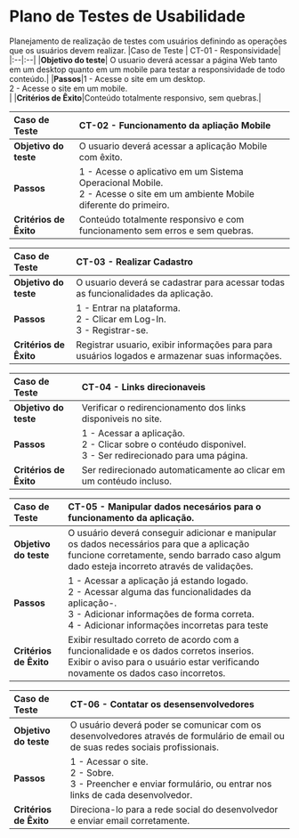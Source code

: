 # Plano de Testes de Usabilidade

Planejamento de realização de testes com usuários definindo as operações que os usuários devem realizar.
|Caso de Teste | CT-01 - Responsividade|
|:--|:--|
|**Objetivo do teste**| O usuario deverá acessar a página Web tanto em um desktop quanto em um mobile para testar a responsividade de todo conteúdo.|
|**Passos**|1 - Acesse o site em um desktop.<br/>2 - Acesse o site em um mobile.<br/>|
|**Critérios de Êxito**|Conteúdo totalmente responsivo, sem quebras.|

|Caso de Teste | CT-02 - Funcionamento da apliação Mobile|
|:--|:--|
|**Objetivo do teste**| O usuario deverá acessar a aplicação Mobile com êxito.|
|**Passos**|1 - Acesse o aplicativo em um Sistema Operacional Mobile.<br/>2 - Acesse o site em um ambiente Mobile diferente do primeiro.<br/>|
|**Critérios de Êxito**|Conteúdo totalmente responsivo e com funcionamento sem erros e sem quebras.|

|Caso de Teste | CT-03 - Realizar Cadastro |
|:--|:--|
|**Objetivo do teste**| O usuario deverá se cadastrar para acessar todas as funcionalidades da aplicação.|
|**Passos**|1 - Entrar na plataforma.<br/>2 - Clicar em Log-In.<br/>3 - Registrar-se.|
|**Critérios de Êxito**|Registrar usuario, exibir informações para para usuários logados e armazenar suas informações.|

|Caso de Teste | CT-04 - Links direcionaveis|
|:--|:--|
|**Objetivo do teste**|Verificar o redirencionamento dos links disponiveis no site.|
|**Passos**|1 - Acessar a aplicação.<br/>2 - Clicar sobre o contéudo disponivel.</br> 3 - Ser redirecionado para uma página.
|**Critérios de Êxito**|Ser redirecionado automaticamente ao clicar em um contéudo incluso.|

|Caso de Teste | CT-05 - Manipular dados necesários para o funcionamento da aplicação.|
|:--|:--|
|**Objetivo do teste**|O usuário deverá conseguir adicionar e manipular os dados necessários para que a aplicação funcione corretamente, sendo barrado caso algum dado esteja incorreto através de validações.|
|**Passos**|1 - Acessar a aplicação já estando logado.<br/>2 - Acessar alguma das funcionalidades da aplicação-.<br/>3 - Adicionar informações de forma correta. <br> 4 - Adicionar informações incorretas para teste|
|**Critérios de Êxito**|Exibir resultado correto de acordo com a funcionalidade e os dados corretos inserios. <br> Exibir o aviso para o usuário estar verificando novamente os dados caso incorretos.|

|Caso de Teste | CT-06 - Contatar os desensenvolvedores|
|:--|:--|
|**Objetivo do teste**|O usuário deverá poder se comunicar com os desenvolvedores através de formulário de email ou de suas redes sociais profissionais.|
|**Passos**|1 - Acessar o site.<br/>2 - Sobre.<br/>3 - Preencher e enviar formulário, ou entrar nos links de cada desenvolvedor. 
|**Critérios de Êxito**|Direciona-lo para a rede social do desenvolvedor e enviar email corretamente.|